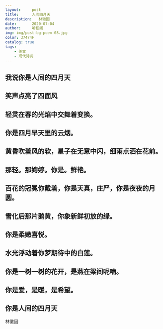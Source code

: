 ```yaml
---
layout:     post
title:      人间四月天
description:   林徽因
date:       2020-07-04
author:     听松阁
img: img/post-bg-poem-08.jpg
color: 37474F
catalog: true
tags:
    - 美文
    - 现代诗词
---
```


## 我说你是人间的四月天

## 笑声点亮了四面风

## 轻灵在春的光焰中交舞着变换。

## 你是四月早天里的云烟。

## 黄昏吹着风的软，星子在无意中闪，细雨点洒在花前。

## 那轻。那娉婷。你是。鲜艳。

## 百花的冠冕你戴着，你是天真，庄严，你是夜夜的月圆。

## 雪化后那片鹅黄，你象新鲜初放的绿。

## 你是柔嫩喜悦。

## 水光浮动着你梦期待中的白莲。

## 你是一树一树的花开，是燕在梁间呢喃。

## 你是爱，是暖，是希望。

## 你是人间的四月天


林徽因